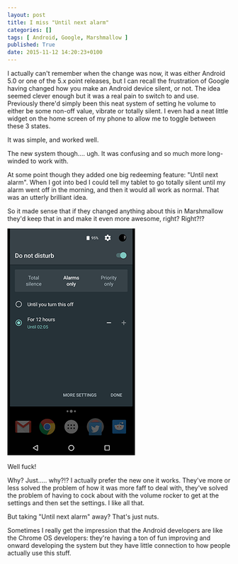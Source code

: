 ```yaml
---
layout: post
title: I miss "Until next alarm"
categories: []
tags: [ Android, Google, Marshmallow ]
published: True
date: 2015-11-12 14:20:23+0100
---
```


I actually can't remember when the change was now, it was either Android 5.0
or one of the 5.x point releases, but I can recall the frustration of Google
having changed how you make an Android device silent, or not. The idea seemed
clever enough but it was a real pain to switch to and use. Previously there'd
simply been this neat system of setting he volume to either be some non-off
value, vibrate or totally silent. I even had a neat little widget on the home
screen of my phone to allow me to toggle between these 3 states.

It was simple, and worked well.

The new system though.... ugh. It was confusing and so much more long-winded
to work with.

At some point though they added one big redeeming feature: "Until next alarm".
When I got into bed I could tell my tablet to go totally silent until my
alarm went off in the morning, and then it would all work as normal. That was
an utterly brilliant idea.

So it made sense that if they changed anything about this in Marshmallow they'd
keep that in and make it even more awesome, right? Right?!?

![Nope](/attachments/2015/11/12/Screenshot_20151112-140600.png)

Well fuck!

Why? Just..... why?!? I actually prefer the new one it works. They've more or
less solved the problem of how it was more faff to deal with, they've solved
the problem of having to cock about with the volume rocker to get at the
settings and then set the settings. I like all that.

But taking "Until next alarm" away? That's just nuts.

Sometimes I really get the impression that the Android developers are like the
Chrome OS developers: they're having a ton of fun improving and onward developing
the system but they have little connection to how people actually use this stuff.
